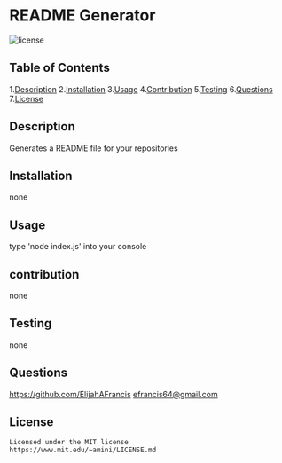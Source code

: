 # README Generator
  ![license](https://img.shields.io/badge/license-MIT-yellowgreen.svg)
  ## Table of Contents
  1.[Description](#description)
  2.[Installation](#installation)
  3.[Usage](#usage)
  4.[Contribution](#contribution)
  5.[Testing](#testing)
  6.[Questions](questions)
  7.[License](license)

  ## Description
  Generates a README file for your repositories

  ## Installation
  none

  ## Usage
  type 'node index.js' into your console

  ## contribution
  none

  ## Testing
  none

  ## Questions
  https://github.com/ElijahAFrancis
  efrancis64@gmail.com

  ## License
    Licensed under the MIT license
    https://www.mit.edu/~amini/LICENSE.md
  